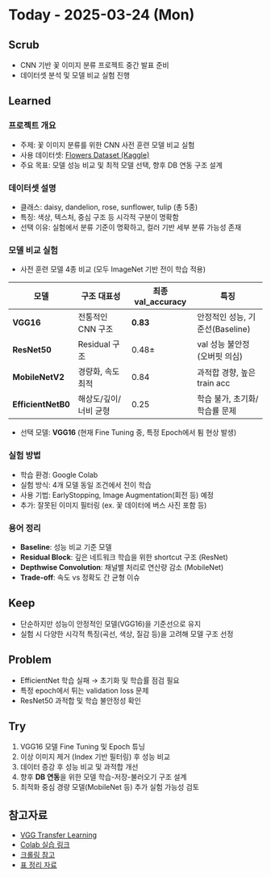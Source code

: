 # Today - 2025-03-24 (Mon)

## Scrub
- CNN 기반 꽃 이미지 분류 프로젝트 중간 발표 준비
- 데이터셋 분석 및 모델 비교 실험 진행

## Learned

### 프로젝트 개요
- 주제: 꽃 이미지 분류를 위한 CNN 사전 훈련 모델 비교 실험
- 사용 데이터셋: [Flowers Dataset (Kaggle)](https://www.kaggle.com/datasets/imsparsh/flowers-dataset/code)
- 주요 목표: 모델 성능 비교 및 최적 모델 선택, 향후 DB 연동 구조 설계

### 데이터셋 설명
- 클래스: daisy, dandelion, rose, sunflower, tulip (총 5종)
- 특징: 색상, 텍스처, 중심 구조 등 시각적 구분이 명확함
- 선택 이유: 실험에서 분류 기준이 명확하고, 컬러 기반 세부 분류 가능성 존재

### 모델 비교 실험
- 사전 훈련 모델 4종 비교 (모두 ImageNet 기반 전이 학습 적용)

| 모델 | 구조 대표성 | 최종 val_accuracy | 특징 |
| --- | --- | --- | --- |
| **VGG16** | 전통적인 CNN 구조 | **0.83** | 안정적인 성능, 기준선(Baseline) |
| **ResNet50** | Residual 구조 | 0.48± | val 성능 불안정 (오버핏 의심) |
| **MobileNetV2** | 경량화, 속도 최적 | 0.84 | 과적합 경향, 높은 train acc |
| **EfficientNetB0** | 해상도/깊이/너비 균형 | 0.25 | 학습 불가, 초기화/학습률 문제 |

- 선택 모델: **VGG16** (현재 Fine Tuning 중, 특정 Epoch에서 튐 현상 발생)

### 실험 방법
- 학습 환경: Google Colab
- 실험 방식: 4개 모델 동일 조건에서 전이 학습
- 사용 기법: EarlyStopping, Image Augmentation(회전 등) 예정
- 추가: 잘못된 이미지 필터링 (ex. 꽃 데이터에 버스 사진 포함 등)

### 용어 정리
- **Baseline**: 성능 비교 기준 모델
- **Residual Block**: 깊은 네트워크 학습을 위한 shortcut 구조 (ResNet)
- **Depthwise Convolution**: 채널별 처리로 연산량 감소 (MobileNet)
- **Trade-off**: 속도 vs 정확도 간 균형 이슈

## Keep
- 단순하지만 성능이 안정적인 모델(VGG16)을 기준선으로 유지
- 실험 시 다양한 시각적 특징(곡선, 색상, 질감 등)을 고려해 모델 구조 선정

## Problem
- EfficientNet 학습 실패 → 초기화 및 학습률 점검 필요
- 특정 epoch에서 튀는 validation loss 문제
- ResNet50 과적합 및 학습 불안정성 확인

## Try
1. VGG16 모델 Fine Tuning 및 Epoch 튜닝
2. 이상 이미지 제거 (Index 기반 필터링) 후 성능 비교
3. 데이터 증강 후 성능 비교 및 과적합 개선
4. 향후 **DB 연동**을 위한 모델 학습-저장-불러오기 구조 설계
5. 최적화 중심 경량 모델(MobileNet 등) 추가 실험 가능성 검토

## 참고자료
- [VGG Transfer Learning](https://www.kaggle.com/code/dipanshurautela2001/transferlearningvgg-0-85-accuracy)
- [Colab 실습 링크](https://colab.research.google.com/drive/1XGcAmKKsuw4-tNx_uEed8ehpvS5kuSA9?authuser=1#scrollTo=X26z5Qb0QzC7)
- [크롤링 참고](https://wikidocs.net/234705)
- [표 정리 자료](https://www.notion.so/1c009fd9adc48094a930cc75e8638b26?pvs=21)
